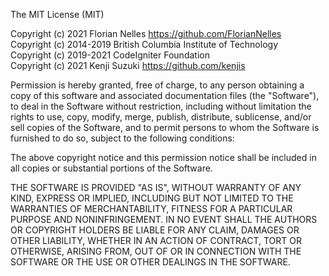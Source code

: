 The MIT License (MIT)

Copyright (c) 2021 Florian Nelles https://github.com/FlorianNelles <br>
Copyright (c) 2014-2019 British Columbia Institute of Technology <br>
Copyright (c) 2019-2021 CodeIgniter Foundation <br>
Copyright (c) 2021 Kenji Suzuki https://github.com/kenjis <br>

Permission is hereby granted, free of charge, to any person obtaining a copy
of this software and associated documentation files (the "Software"), to deal
in the Software without restriction, including without limitation the rights
to use, copy, modify, merge, publish, distribute, sublicense, and/or sell
copies of the Software, and to permit persons to whom the Software is
furnished to do so, subject to the following conditions:

The above copyright notice and this permission notice shall be included in
all copies or substantial portions of the Software.

THE SOFTWARE IS PROVIDED "AS IS", WITHOUT WARRANTY OF ANY KIND, EXPRESS OR
IMPLIED, INCLUDING BUT NOT LIMITED TO THE WARRANTIES OF MERCHANTABILITY,
FITNESS FOR A PARTICULAR PURPOSE AND NONINFRINGEMENT. IN NO EVENT SHALL THE
AUTHORS OR COPYRIGHT HOLDERS BE LIABLE FOR ANY CLAIM, DAMAGES OR OTHER
LIABILITY, WHETHER IN AN ACTION OF CONTRACT, TORT OR OTHERWISE, ARISING FROM,
OUT OF OR IN CONNECTION WITH THE SOFTWARE OR THE USE OR OTHER DEALINGS IN
THE SOFTWARE.

